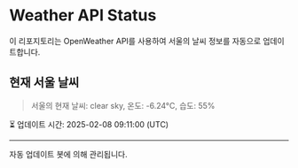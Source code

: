 
# Weather API Status

이 리포지토리는 OpenWeather API를 사용하여 서울의 날씨 정보를 자동으로 업데이트합니다.

## 현재 서울 날씨
> 서울의 현재 날씨: clear sky, 온도: -6.24°C, 습도: 55%

⏳ 업데이트 시간: 2025-02-08 09:11:00 (UTC)

---
자동 업데이트 봇에 의해 관리됩니다.
